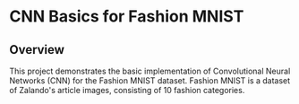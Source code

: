 # CNN Basics for Fashion MNIST

## Overview

This project demonstrates the basic implementation of Convolutional Neural Networks (CNN) for the Fashion MNIST dataset. Fashion MNIST is a dataset of Zalando's article images, consisting of 10 fashion categories.
